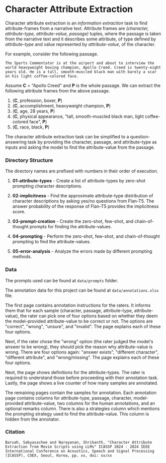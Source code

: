 # Character Attribute Extraction

Character attribute extraction is an *information extraction* task to find attribute-frames from a narrative text.
Attribute frames are *(character, attribute-type, attribute-value, passage)* tuples, where the passage is taken from the
narrative text and it describes some attribute, of type defined by *attribute-type* and value represented by
*attribute-value*, of the character.

For example, consider the following passage.

```
The Sports Commentator is at the airport and about to interview the world heavyweight boxing champion, Apollo Creed. Creed is twenty-eight years old. He is a tall, smooth-muscled black man with barely a scar on his light coffee-colored face.
```

Assume **C** = "Apollo Creed" and **P** is the whole passage.
We can extract the following attribute frames from the above passage.

1. (**C**, profession, boxer, **P**)
2. (**C**, accomplishment, heavyweight champion, **P**)
3. (**C**, age, 28 years, **P**)
4. (**C**, physical appearance, "tall, smooth-muscled black man, light coffee-colored face", **P**)
5. (**C**, race, black, **P**)

The character attribute extraction task can be simplified to a question-answering task by providing the character,
passage, and attribute-type as inputs and asking the model to find the attribute-value from the passage.

### Directory Structure

The directory names are prefixed with numbers in their order of execution.

1. **01-attribute-types** - 
    Create a list of attribute-types by zero-shot prompting character descriptions.

2. **02-implicitness** - 
    Find the approximate attribute-type distribution of character descriptions by asking yes/no questions from Flan-T5.
    The answer probability of the response of Flan-T5 provides the implicitness score.

3. **03-prompt-creation** - 
    Create the zero-shot, few-shot, and chain-of-thought prompts for finding the attribute-values.

4. **04-prompting** -
    Perform the zero-shot, few-shot, and chain-of-thought prompting to find the attribute-values.

5. **05-error-analysis** -
    Analyze the errors made by different prompting methods.

### Data

The prompts used can be found at `data/prompts` folder.

The annotation data for this project can be found at `data/annotations.xlsx` file.

The first page contains annotation instructions for the raters.
It informs them that for each sample (character, passage, attribute-type, attribute-value), the rater can pick one of
four options based on whether they deem the model-provided attribute-value to be correct or not.
The options are "correct", "wrong", "unsure", and "invalid".
The page explains each of these four options.

Next, if the rater chose the "wrong" option (the rater judged the model's answer to be wrong), they should pick the
reason why attribute-value is wrong.
There are four options again: "answer exists", "different character", "different attribute", and "wrong/missing".
The page explains each of these four options.

Next, the page shows definitions for the attribute-types.
The rater is required to understand those before proceeding with their annotation task.
Lastly, the page shows a live counter of how many samples are annotated.

The remaining pages contain the samples for annotation.
Each annotation page contains columns for attribute-type, passage, character, model-provided attribute-value, two
columns for the human annotations, and an optional remarks column.
There is also a strategies column which mentions the prompting strategy used to find the attribute-value.
This column is hidden from the annotator.

### Citation

```
Baruah, Sabyasachee and Narayanan, Shrikanth, "Character Attribute Extraction from Movie Scripts using LLMs" ICASSP 2024 - 2024 IEEE International Conference on Acoustics, Speech and Signal Processing (ICASSP), COEX, Seoul, Korea, pp. xx, doi: xx/xx
```